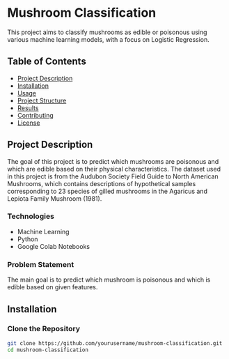 # Mushroom Classification

This project aims to classify mushrooms as edible or poisonous using various machine learning models, with a focus on Logistic Regression.

## Table of Contents
- [Project Description](#project-description)
- [Installation](#installation)
- [Usage](#usage)
- [Project Structure](#project-structure)
- [Results](#results)
- [Contributing](#contributing)
- [License](#license)

## Project Description
The goal of this project is to predict which mushrooms are poisonous and which are edible based on their physical characteristics. The dataset used in this project is from the Audubon Society Field Guide to North American Mushrooms, which contains descriptions of hypothetical samples corresponding to 23 species of gilled mushrooms in the Agaricus and Lepiota Family Mushroom (1981).

### Technologies
- Machine Learning
- Python
- Google Colab Notebooks

### Problem Statement
The main goal is to predict which mushroom is poisonous and which is edible based on given features.

## Installation

### Clone the Repository
```sh
git clone https://github.com/yourusername/mushroom-classification.git
cd mushroom-classification
